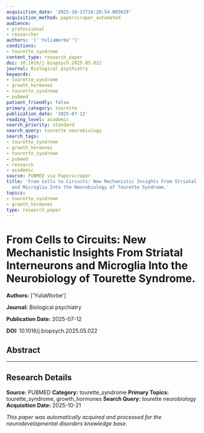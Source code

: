 ```yaml
---
acquisition_date: '2025-10-21T16:20:54.003629'
acquisition_method: paperscraper_automated
audience:
- professional
- researcher
authors: '[''YuliaWorbe'']'
conditions:
- tourette_syndrome
content_type: research_paper
doi: 10.1016/j.biopsych.2025.05.022
journal: Biological psychiatry
keywords:
- tourette_syndrome
- growth_hormones
- tourette_syndrome
- pubmed
patient_friendly: false
primary_category: tourette
publication_date: '2025-07-12'
reading_level: academic
search_priority: standard
search_query: tourette neurobiology
search_tags:
- tourette_syndrome
- growth_hormones
- tourette_syndrome
- pubmed
- research
- academic
source: PUBMED via Paperscraper
title: 'From Cells to Circuits: New Mechanistic Insights From Striatal Interneurons
  and Microglia Into the Neurobiology of Tourette Syndrome.'
topics:
- tourette_syndrome
- growth_hormones
type: research_paper
---
```


# From Cells to Circuits: New Mechanistic Insights From Striatal Interneurons and Microglia Into the Neurobiology of Tourette Syndrome.

**Authors:** ['YuliaWorbe']

**Journal:** Biological psychiatry

**Publication Date:** 2025-07-12

**DOI:** 10.1016/j.biopsych.2025.05.022

## Abstract



---

## Research Details

**Source:** PUBMED
**Category:** tourette_syndrome
**Primary Topics:** tourette_syndrome, growth_hormones
**Search Query:** tourette neurobiology
**Acquisition Date:** 2025-10-21

*This paper was automatically acquired and processed for the neurodevelopmental disorders knowledge base.*

